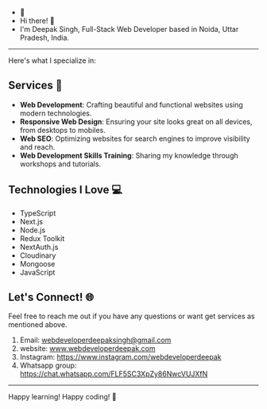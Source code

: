  - 👀
 - Hi there! 👋
 - I'm Deepak Singh, Full-Stack Web Developer based in Noida, Uttar Pradesh, India.
____________________________________________________________________________________________________

Here's what I specialize in:

## Services 🚀

- **Web Development**: Crafting beautiful and functional websites using modern technologies.
- **Responsive Web Design**: Ensuring your site looks great on all devices, from desktops to mobiles.
- **Web SEO**: Optimizing websites for search engines to improve visibility and reach.
- **Web Development Skills Training**: Sharing my knowledge through workshops and tutorials.

## Technologies I Love 💻
- TypeScript
- Next.js
- Node.js
- Redux Toolkit
- NextAuth.js
- Cloudinary
- Mongoose
- JavaScript

## Let's Connect! 🌐
Feel free to reach me out if you have any questions or want get services as mentioned above.

  1.  Email: webdeveloperdeepaksingh@gmail.com
  2.  website: www.webdeveloperdeepak.com
  3.  Instagram: https://www.instagram.com/webdeveloperdeepak
  4.  Whatsapp group: https://chat.whatsapp.com/FLF5SC3XpZy86NwcVUJXfN
______________________________________________________________________________________________________

Happy learning! Happy coding! 🎉


